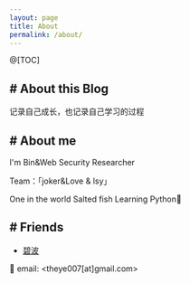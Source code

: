 ```yaml
---
layout: page
title: About
permalink: /about/
---
```


@[TOC]

## # About this Blog
记录自己成长，也记录自己学习的过程

## # About me
I'm Bin&Web Security Researcher

Team：「joker&Love & lsy」

 One in the world Salted fish
 Learning Python🏃

## # Friends
- [碧波](https://6o9.im/)

📧 email: <theye007[at]gmail.com>
